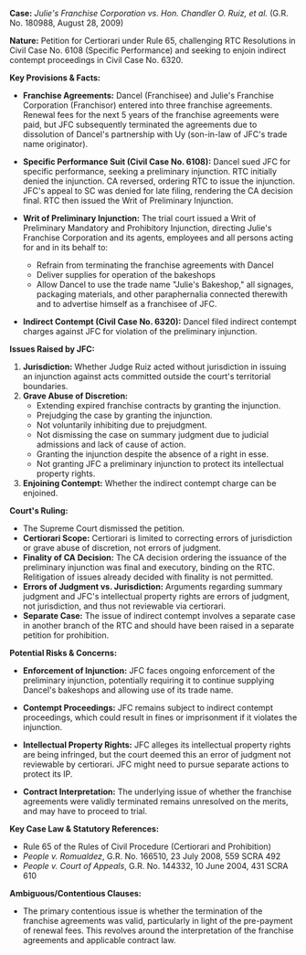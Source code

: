 **Case:** *Julie's Franchise Corporation vs. Hon. Chandler O. Ruiz, et al.* (G.R. No. 180988, August 28, 2009)

**Nature:** Petition for Certiorari under Rule 65, challenging RTC Resolutions in Civil Case No. 6108 (Specific Performance) and seeking to enjoin indirect contempt proceedings in Civil Case No. 6320.

**Key Provisions & Facts:**

*   **Franchise Agreements:** Dancel (Franchisee) and Julie's Franchise Corporation (Franchisor) entered into three franchise agreements. Renewal fees for the next 5 years of the franchise agreements were paid, but JFC subsequently terminated the agreements due to dissolution of Dancel's partnership with Uy (son-in-law of JFC's trade name originator).

*   **Specific Performance Suit (Civil Case No. 6108):** Dancel sued JFC for specific performance, seeking a preliminary injunction. RTC initially denied the injunction. CA reversed, ordering RTC to issue the injunction. JFC's appeal to SC was denied for late filing, rendering the CA decision final. RTC then issued the Writ of Preliminary Injunction.

*   **Writ of Preliminary Injunction:** The trial court issued a Writ of Preliminary Mandatory and Prohibitory Injunction, directing Julie's Franchise Corporation and its agents, employees and all persons acting for and in its behalf to:
    *   Refrain from terminating the franchise agreements with Dancel
    *   Deliver supplies for operation of the bakeshops
    *   Allow Dancel to use the trade name "Julie's Bakeshop," all signages, packaging materials, and other paraphernalia connected therewith and to advertise himself as a franchisee of JFC.

*   **Indirect Contempt (Civil Case No. 6320):** Dancel filed indirect contempt charges against JFC for violation of the preliminary injunction.

**Issues Raised by JFC:**

1.  **Jurisdiction:** Whether Judge Ruiz acted without jurisdiction in issuing an injunction against acts committed outside the court's territorial boundaries.
2.  **Grave Abuse of Discretion:**
    *   Extending expired franchise contracts by granting the injunction.
    *   Prejudging the case by granting the injunction.
    *   Not voluntarily inhibiting due to prejudgment.
    *   Not dismissing the case on summary judgment due to judicial admissions and lack of cause of action.
    *   Granting the injunction despite the absence of a right in esse.
    *   Not granting JFC a preliminary injunction to protect its intellectual property rights.
3.  **Enjoining Contempt:** Whether the indirect contempt charge can be enjoined.

**Court's Ruling:**

*   The Supreme Court dismissed the petition.
*   **Certiorari Scope:** Certiorari is limited to correcting errors of jurisdiction or grave abuse of discretion, not errors of judgment.
*   **Finality of CA Decision:** The CA decision ordering the issuance of the preliminary injunction was final and executory, binding on the RTC. Relitigation of issues already decided with finality is not permitted.
*   **Errors of Judgment vs. Jurisdiction:** Arguments regarding summary judgment and JFC's intellectual property rights are errors of judgment, not jurisdiction, and thus not reviewable via certiorari.
*   **Separate Case:** The issue of indirect contempt involves a separate case in another branch of the RTC and should have been raised in a separate petition for prohibition.

**Potential Risks & Concerns:**

*   **Enforcement of Injunction:** JFC faces ongoing enforcement of the preliminary injunction, potentially requiring it to continue supplying Dancel's bakeshops and allowing use of its trade name.

*   **Contempt Proceedings:** JFC remains subject to indirect contempt proceedings, which could result in fines or imprisonment if it violates the injunction.

*   **Intellectual Property Rights:** JFC alleges its intellectual property rights are being infringed, but the court deemed this an error of judgment not reviewable by certiorari. JFC might need to pursue separate actions to protect its IP.

*   **Contract Interpretation:** The underlying issue of whether the franchise agreements were validly terminated remains unresolved on the merits, and may have to proceed to trial.

**Key Case Law & Statutory References:**

*   Rule 65 of the Rules of Civil Procedure (Certiorari and Prohibition)
*   *People v. Romualdez*, G.R. No. 166510, 23 July 2008, 559 SCRA 492
*   *People v. Court of Appeals*, G.R. No. 144332, 10 June 2004, 431 SCRA 610

**Ambiguous/Contentious Clauses:**

*   The primary contentious issue is whether the termination of the franchise agreements was valid, particularly in light of the pre-payment of renewal fees. This revolves around the interpretation of the franchise agreements and applicable contract law.
